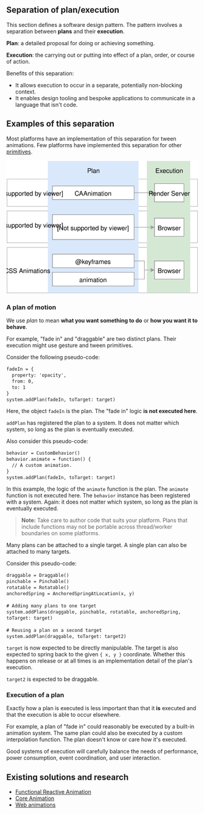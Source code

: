 ## Separation of plan/execution

This section defines a software design pattern. The pattern involves a separation between **plans** and their **execution**.

**Plan**: a detailed proposal for doing or achieving something.

**Execution**: the carrying out or putting into effect of a plan, order, or course of action.

Benefits of this separation:

- It allows execution to occur in a separate, potentially non-blocking context.
- It enables design tooling and bespoke applications to communicate in a language that isn't code.

## Examples of this separation

Most platforms have an implementation of this separation for tween animations. Few platforms have implemented this separation for other [primitives](../primitives.md).

![](_assets/PatternMatches.svg)

### A plan of motion

We use *plan* to mean **what you want something to do** or **how you want it to behave**.

For example, "fade in" and "draggable" are two distinct plans. Their execution might use gesture and tween primitives.

Consider the following pseudo-code:

    fadeIn = {
      property: 'opacity',
      from: 0,
      to: 1
    }
    system.addPlan(fadeIn, toTarget: target)

Here, the object `fadeIn` is the plan. The "fade in" logic **is not executed here**.

`addPlan` has registered the plan to a system. It does not matter which system, so long as the plan is eventually executed.

Also consider this pseudo-code:

    behavior = CustomBehavior()
    behavior.animate = function() {
      // A custom animation.
    }
    system.addPlan(fadeIn, toTarget: target)

In this example, the logic of the `animate` function is the plan. The `animate` function is not executed here. The `behavior` instance has been registered with a system. Again: it does not matter which system, so long as the plan is eventually executed.

> **Note:** Take care to author code that suits your platform. Plans that include functions may not be portable across thread/worker boundaries on some platforms.

Many plans can be attached to a single target. A single plan can also be attached to many targets.

Consider this pseudo-code:

    draggable = Draggable()
    pinchable = Pinchable()
    rotatable = Rotatable()
    anchoredSpring = AnchoredSpringAtLocation(x, y)
    
    # Adding many plans to one target
    system.addPlans(draggable, pinchable, rotatable, anchoredSpring, toTarget: target)
    
    # Reusing a plan on a second target
    system.addPlan(draggable, toTarget: target2)

`target` is now expected to be directly manipulable. The target is also expected to spring back to the given `{ x, y }` coordinate. Whether this happens on release or at all times is an implementation detail of the plan's execution.

`target2` is expected to be draggable.

### Execution of a plan

Exactly how a plan is executed is less important than that it **is** executed and that the execution is able to occur elsewhere.

For example, a plan of "fade in" could reasonably be executed by a built-in animation system. The same plan could also be executed by a custom interpolation function. The plan doesn't know or care how it's executed.

Good systems of execution will carefully balance the needs of performance, power consumption, event coordination, and user interaction.

## Existing solutions and research

- [Functional Reactive Animation](http://haskell.cs.yale.edu/wp-content/uploads/2011/02/icfp97.pdf)
- [Core Animation](https://developer.apple.com/library/ios/documentation/Cocoa/Conceptual/CoreAnimation_guide/CoreAnimationBasics/CoreAnimationBasics.html)
- [Web animations](https://w3c.github.io/web-animations/)

<!--

LGTM:
- featherless
- larche
- markwei

-->
